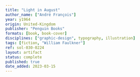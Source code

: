 ```yaml
---
title: "Light in August"
author_name: ["André François"]
year: y1964
origin: United-Kingdom
publisher: "Penguin Books"
formats: [book, book-cover]
disciplines: ["graphic-design", typography, illustration]
tags: [fiction, "William Faulkner"]
ref: sol-030-0224
layout: artifact
status: complete
published: true
date_added: 2023-03-15
---
```

